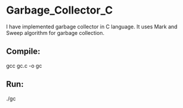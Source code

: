 # Garbage_Collector_C
I have implemented garbage collector in C language. 
It uses Mark and Sweep algorithm for garbage collection.

## Compile: 
gcc gc.c -o gc

## Run: 
./gc
